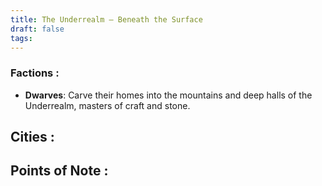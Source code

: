 ```yaml
---
title: The Underrealm – Beneath the Surface
draft: false
tags:
---
```

### Factions : 
- **Dwarves**: Carve their homes into the mountains and deep halls of the Underrealm, masters of craft and stone.

**Cities** : 
- 

**Points of Note** : 
- 
